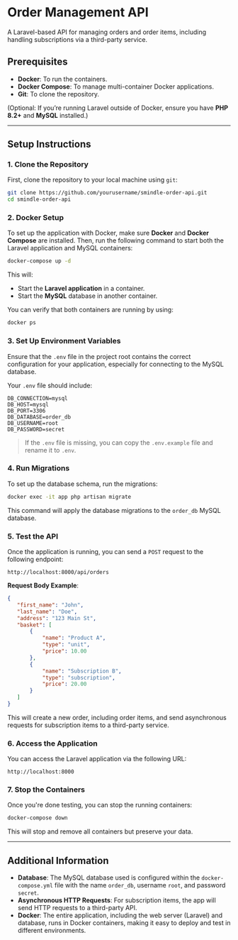 # Order Management API

A Laravel-based API for managing orders and order items, including handling subscriptions via a third-party service.

## Prerequisites

- **Docker**: To run the containers.
- **Docker Compose**: To manage multi-container Docker applications.
- **Git**: To clone the repository.

(Optional: If you’re running Laravel outside of Docker, ensure you have **PHP 8.2+** and **MySQL** installed.)

---

## Setup Instructions

### 1. Clone the Repository

First, clone the repository to your local machine using `git`:

```bash
git clone https://github.com/yourusername/smindle-order-api.git
cd smindle-order-api
```

### 2. Docker Setup

To set up the application with Docker, make sure **Docker** and **Docker Compose** are installed. Then, run the following command to start both the Laravel application and MySQL containers:

```bash
docker-compose up -d
```

This will:
- Start the **Laravel application** in a container.
- Start the **MySQL** database in another container.

You can verify that both containers are running by using:

```bash
docker ps
```

### 3. Set Up Environment Variables

Ensure that the `.env` file in the project root contains the correct configuration for your application, especially for connecting to the MySQL database.

Your `.env` file should include:

```env
DB_CONNECTION=mysql
DB_HOST=mysql
DB_PORT=3306
DB_DATABASE=order_db
DB_USERNAME=root
DB_PASSWORD=secret
```

> If the `.env` file is missing, you can copy the `.env.example` file and rename it to `.env`.

### 4. Run Migrations

To set up the database schema, run the migrations:

```bash
docker exec -it app php artisan migrate
```

This command will apply the database migrations to the `order_db` MySQL database.

### 5. Test the API

Once the application is running, you can send a `POST` request to the following endpoint:

```
http://localhost:8000/api/orders
```

**Request Body Example**:

```json
{
   "first_name": "John",
   "last_name": "Doe",
   "address": "123 Main St",
   "basket": [
       {
           "name": "Product A",
           "type": "unit",
           "price": 10.00
       },
       {
           "name": "Subscription B",
           "type": "subscription",
           "price": 20.00
       }
   ]
}
```

This will create a new order, including order items, and send asynchronous requests for subscription items to a third-party service.

### 6. Access the Application

You can access the Laravel application via the following URL:

```
http://localhost:8000
```

### 7. Stop the Containers

Once you're done testing, you can stop the running containers:

```bash
docker-compose down
```

This will stop and remove all containers but preserve your data.

---

## Additional Information

- **Database**: The MySQL database used is configured within the `docker-compose.yml` file with the name `order_db`, username `root`, and password `secret`.
- **Asynchronous HTTP Requests**: For subscription items, the app will send HTTP requests to a third-party API.
- **Docker**: The entire application, including the web server (Laravel) and database, runs in Docker containers, making it easy to deploy and test in different environments.
